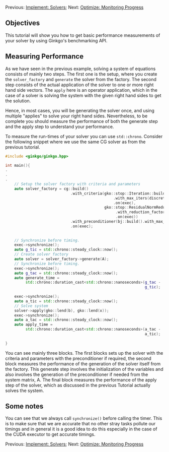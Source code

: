 Previous: [Implement: Solvers](./Tutorial-3:-Implement:-Solvers); Next: [Optimize: Monitoring Progress](./Tutorial-5:-Optimize:-Monitoring-Progress)

Objectives
----------

This tutorial will show you how to get basic performance measurements of your solver by using Ginkgo's benchmarking API. 

Measuring Performance
---------------------

As we have seen in the previous example, solving a system of equations consists of mainly two steps. The first one is the setup, where you create the `solver_factory` and `generate` the solver from the factory. The second step consists of the actual application of the solver to one or more right hand side vectors. The `apply` here is an operator application, which in the case of a solver is solving the system with the given right hand sides to get the solution.

Hence, in most cases, you will be generating the solver once, and using multiple "applies" to solve your right hand sides. Nevertheless, to be complete you should measure the performance of both the generate step and the apply step to understand your performance.

To measure the run-times of your solver you can use `std::chrono`. Consider the following snippet where we use the same CG solver as from the previous tutorial.

```c++
#include <ginkgo/ginkgo.hpp>

int main(){
.
.
.
    // Setup the solver factory with criteria and parameters
    auto solver_factory = cg::build()
                             .with_criteria(gko::stop::Iteration::build()
                                                .with_max_iters(discretization_points)
                                                .on(exec),
                                            gko::stop::ResidualNormReduction<>::build()
                                                 .with_reduction_factor(1e-6)
                                                 .on(exec))
                             .with_preconditioner(bj::build().with_max_block_size(8u).on(exec))
                             .on(exec);
    
    
    // Synchronize before timing.
    exec->synchronize();
    auto g_tic = std::chrono::steady_clock::now();
    // Create solver factory
    auto solver = solver_factory->generate(A);
    // Synchronize before timing.
    exec->synchronize();
    auto g_tac = std::chrono::steady_clock::now();
    auto generate_time =
         std::chrono::duration_cast<std::chrono::nanoseconds>(g_tac -
                                                              g_tic);
     
    exec->synchronize();
    auto a_tic = std::chrono::steady_clock::now();
    // Solve system
    solver->apply(gko::lend(b), gko::lend(x));
    exec->synchronize();
    auto a_tac = std::chrono::steady_clock::now();
    auto apply_time =
         std::chrono::duration_cast<std::chrono::nanoseconds>(a_tac -
                                                              a_tic);
    
}
```
You can see mainly three blocks. The first blocks sets up the solver with the criteria and parameters with the preconditioner if required, the second block measures the performance of the generation of the solver itself from the factory. This generate step involves the initialization of the variables and also involves the generation of the preconditioner if needed from the system matrix, A. The final block measures the performance of the apply step of the solver, which as discussed in the previous Tutorial actually solves the system.

Some notes
----------

You can see that we always call `synchronize()` before calling the timer. This is to make sure that we are accurate that no other stray tasks pollute our timings and in general it is a good idea to do this especially in the case of the CUDA executor to get accurate timings. 



Previous: [Implement: Solvers](./Tutorial-3:-Implement:-Solvers); Next: [Optimize: Monitoring Progress](./Tutorial-5:-Optimize:-Monitoring-Progress)
